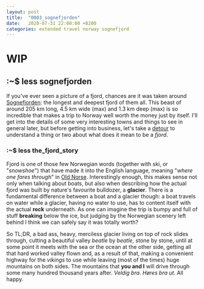```yaml
---
layout: post
title:  "0003_sognefjorden"
date:   2020-07-31 22:00:00 +0200
categories: extended travel norway sognefjord
---
```

# WIP
## :~$ less sognefjorden
If you've ever seen a picture of a fjord, chances are it was taken around [Sognefjorden](https://en.wikipedia.org/wiki/Sognefjord): the longest and deepest fjord of them all. This beast of around 205 km long, 4.5 km wide (max) and 1.3 km deep (max) is so incredible that makes a trip to Norway well worth the money just by itself. I'll get into the details of some very interesting towns and things to see in general later, but before getting into business, let's take a [detour](https://www.rottentomatoes.com/m/detour) to understand a thing or two about what does it mean to be a _fjord_. 

### :~$ less the_fjord_story
Fjord is one of those few Norwegian words (together with ski, or "_snowshoe_") that have made it into the English language, meaning "_where one fares through_" in [Old Norse](https://en.wikipedia.org/wiki/Old_Norse). Interestingly enough, this makes sense not only when talking about boats, but also when describing how the actual fjord was built by nature's favourite bulldozer, a **glacier**. There is a fundamental difference between a boat and a glacier though: a boat travels on water while a glacier, having no water to use, has to content itself with the actual **rock** underneath. As one can imagine the trip is bumpy and full of stuff **breaking** below the ice, but judging by the Norwegian scenery left behind I think we can safely say it was totally worth?

So TL;DR, a bad ass, heavy, merciless glacier living on top of rock slides through, cutting a beautiful valley _beatle_ by _beatle_, stone by stone, until at some point it meets with the sea or the ocean at the other side, getting all that hard worked valley flown and, as a result of that, making a convenient highway for the *vikings* to use while leaving (most of the times) huge mountains on both sides. The mountains that **you and I** will drive through some many hundred thousand years after. _Veldig bra_. _Høres bra ut_. All happy.